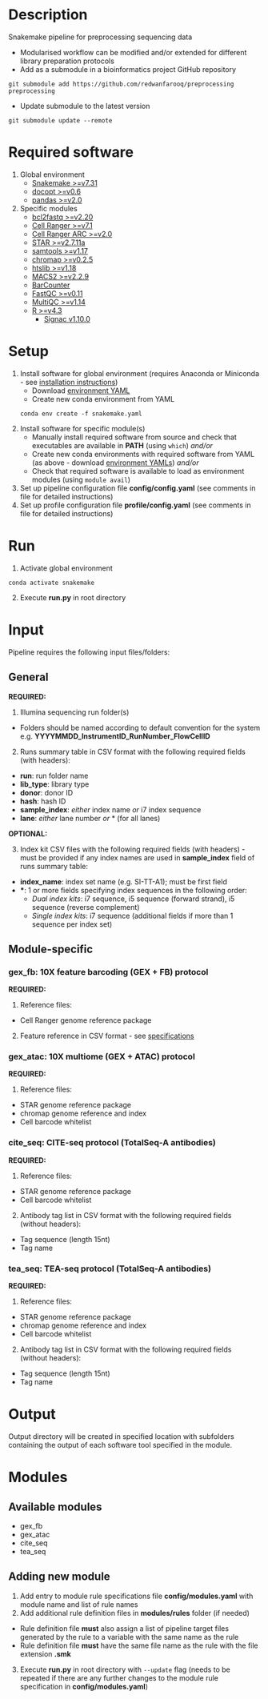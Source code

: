 # Description
Snakemake pipeline for preprocessing sequencing data
- Modularised workflow can be modified and/or extended for different library preparation protocols
- Add as a submodule in a bioinformatics project GitHub repository
```
git submodule add https://github.com/redwanfarooq/preprocessing preprocessing
```
- Update submodule to the latest version
```
git submodule update --remote
```

# Required software
1. Global environment
    - [Snakemake >=v7.31](https://snakemake.readthedocs.io/en/stable/getting_started/installation.html)
    - [docopt >=v0.6](https://github.com/docopt/docopt)
    - [pandas >=v2.0](https://pandas.pydata.org/docs/getting_started/install.html)
2. Specific modules
    - [bcl2fastq >=v2.20](https://sapac.support.illumina.com/sequencing/sequencing_software/bcl2fastq-conversion-software.html)
    - [Cell Ranger >=v7.1](https://support.10xgenomics.com/single-cell-gene-expression/software/pipelines/latest/installation)
    - [Cell Ranger ARC >=v2.0](https://support.10xgenomics.com/single-cell-multiome-atac-gex/software/pipelines/latest/installation)
    - [STAR >=v2.7.11a](https://github.com/alexdobin/STAR)
    - [samtools >=v1.17](http://www.htslib.org)
    - [chromap >=v0.2.5](https://github.com/haowenz/chromap)
    - [htslib >=v1.18](http://www.htslib.org)
    - [MACS2 >=v2.2.9](https://github.com/macs3-project/MACS/wiki/Install-macs2)
    - [BarCounter](https://github.com/AllenInstitute/BarCounter-release)
    - [FastQC >=v0.11](https://www.bioinformatics.babraham.ac.uk/projects/fastqc/)
    - [MultiQC >=v1.14](https://multiqc.info/docs/getting_started/installation/)
    - [R >=v4.3](https://cran.r-project.org)
        * [Signac v1.10.0](https://CRAN.R-project.org/package=Signac)

# Setup
1. Install software for global environment (requires Anaconda or Miniconda - see [installation instructions](https://conda.io/projects/conda/en/stable/user-guide/install/index.html))
    - Download [environment YAML](/resources/envs/snakemake.yaml)
    - Create new conda environment from YAML
    ```
    conda env create -f snakemake.yaml
    ```
2. Install software for specific module(s)
    - Manually install required software from source and check that executables are available in **PATH** (using `which`) *and/or*
    - Create new conda environments with required software from YAML (as above - download [environment YAMLs](/resources/envs)) *and/or*
    - Check that required software is available to load as environment modules (using `module avail`)
3. Set up pipeline configuration file **config/config.yaml** (see comments in file for detailed instructions)
4. Set up profile configuration file **profile/config.yaml** (see comments in file for detailed instructions)

# Run
1. Activate global environment
```
conda activate snakemake
```
2. Execute **run.py** in root directory

# Input
Pipeline requires the following input files/folders:

## General

**REQUIRED:**

1. Illumina sequencing run folder(s)
- Folders should be named according to default convention for the system e.g. **YYYYMMDD_InstrumentID_RunNumber_FlowCellID**
2. Runs summary table in CSV format with the following required fields (with headers):
- **run**: run folder name
- **lib_type**: library type
- **donor**: donor ID
- **hash**: hash ID
- **sample_index**: *either* index name *or* i7 index sequence
- **lane**: *either* lane number *or* * (for all lanes)

**OPTIONAL:**

3. Index kit CSV files with the following required fields (with headers) - must be provided if any index names are used in **sample_index** field of runs summary table:
- **index_name**: index set name (e.g. SI-TT-A1); must be first field
- **\***: 1 or more fields specifying index sequences in the following order:
    - *Dual index kits*: i7 sequence, i5 sequence (forward strand), i5 sequence (reverse complement)
    - *Single index kits*: i7 sequence (additional fields if more than 1 sequence per index set)

## Module-specific

### gex_fb: 10X feature barcoding (GEX + FB) protocol

**REQUIRED:**

1. Reference files:
- Cell Ranger genome reference package
2. Feature reference in CSV format - see [specifications](https://support.10xgenomics.com/single-cell-gene-expression/software/pipelines/latest/using/feature-bc-analysis#feature-ref)

### gex_atac: 10X multiome (GEX + ATAC) protocol

**REQUIRED:**

1. Reference files:
- STAR genome reference package
- chromap genome reference and index
- Cell barcode whitelist

### cite_seq: CITE-seq protocol (TotalSeq-A antibodies)

**REQUIRED:**

1. Reference files:
- STAR genome reference package
- Cell barcode whitelist
2. Antibody tag list in CSV format with the following required fields (without headers):
- Tag sequence (length 15nt)
- Tag name

### tea_seq: TEA-seq protocol (TotalSeq-A antibodies)

**REQUIRED:**

1. Reference files:
- STAR genome reference package
- chromap genome reference and index
- Cell barcode whitelist
2. Antibody tag list in CSV format with the following required fields (without headers):
- Tag sequence (length 15nt)
- Tag name

# Output
Output directory will be created in specified location with subfolders containing the output of each software tool specified in the module.

# Modules

## Available modules
- gex_fb
- gex_atac
- cite_seq
- tea_seq

## Adding new module
1. Add entry to module rule specifications file **config/modules.yaml** with module name and list of rule names
2. Add additional rule definition files in **modules/rules** folder (if needed)
- Rule definition file **must** also assign a list of pipeline target files generated by the rule to a variable with the same name as the rule
- Rule definition file **must** have the same file name as the rule with the file extension **.smk**
3. Execute **run.py** in root directory with `--update` flag (needs to be repeated if there are any further changes to the module rule specification in **config/modules.yaml**)